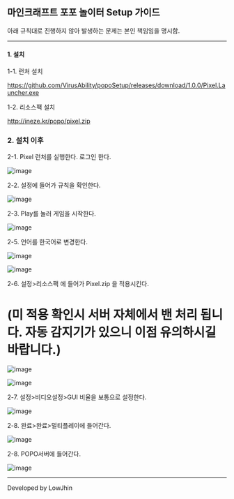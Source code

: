 ## 마인크래프트 포포 놀이터 Setup 가이드

아래 규칙대로 진행하지 않아 발생하는 문제는 본인 책임임을 명시함.

***

#### 1. 설치
1-1. 런처 설치

https://github.com/VirusAbility/popoSetup/releases/download/1.0.0/Pixel.Launcher.exe

1-2. 리소스팩 설치

http://ineze.kr/popo/pixel.zip

### 2. 설치 이후
2-1. Pixel 런처를 실행한다. 로그인 한다.

![image](https://user-images.githubusercontent.com/47059530/123467000-f312d400-d62a-11eb-91b0-f97d85213d4c.png)

2-2. 설정에 들어가 규칙을 확인한다.

![image](https://user-images.githubusercontent.com/47059530/123467140-22294580-d62b-11eb-80f2-a6c36ee6f80a.png)

2-3. Play를 눌러 게임을 시작한다.

![image](https://user-images.githubusercontent.com/47059530/123467219-366d4280-d62b-11eb-89cd-2d9eb7c2f140.png)

2-5. 언어를 한국어로 변경한다.

![image](https://user-images.githubusercontent.com/47059530/121878574-d7fcb600-cd46-11eb-95d4-11f8c583936b.png)

![image](https://user-images.githubusercontent.com/47059530/121878663-f1056700-cd46-11eb-8e4f-cbd0e08c24f2.png)

2-6. 설정>리소스팩 에 들어가 Pixel.zip 을 적용시킨다.
# **(미 적용 확인시 서버 자체에서 밴 처리 됩니다. 자동 감지기가 있으니 이점 유의하시길 바랍니다.)**

![image](https://user-images.githubusercontent.com/47059530/123467395-6ddbef00-d62b-11eb-95d0-7560249b39a7.png)

![image](https://user-images.githubusercontent.com/47059530/123467486-8946fa00-d62b-11eb-97c6-9c3f38ef4c07.png)

2-7. 설정>비디오설정>GUI 비율을 보통으로 설정한다.

![image](https://user-images.githubusercontent.com/47059530/121879200-8acd1400-cd47-11eb-9450-dca4236116a6.png)

2-8. 완료>완료>멀티플레이에 들어간다.

![image](https://user-images.githubusercontent.com/47059530/121878908-345fd580-cd47-11eb-8ce9-e01151430d3b.png)

2-8. POPO서버에 들어간다.

![image](https://user-images.githubusercontent.com/47059530/121879621-09c24c80-cd48-11eb-9415-c404f5349486.png)


***

Developed by LowJhin
